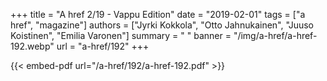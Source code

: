 +++
title = "A href 2/19 - Vappu Edition"
date = "2019-02-01"
tags = ["a href", "magazine"]
authors = ["Jyrki Kokkola", "Otto Jahnukainen", "Juuso Koistinen", "Emilia Varonen"]
summary = " "
banner = "/img/a-href/a-href-192.webp"
url = "a-href/192"
+++

{{< embed-pdf url="/a-href/192/a-href-192.pdf" >}}
